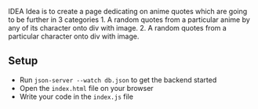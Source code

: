 IDEA
    Idea is to create a page dedicating on anime quotes which are going to be further in 3 categories
        1. A random quotes from a particular anime by any of its character onto div with image.
        2. A random quotes from a particular character onto div with image.

## Setup

- Run `json-server --watch db.json` to get the backend started
- Open the `index.html` file on your browser
- Write your code in the `index.js` file

    